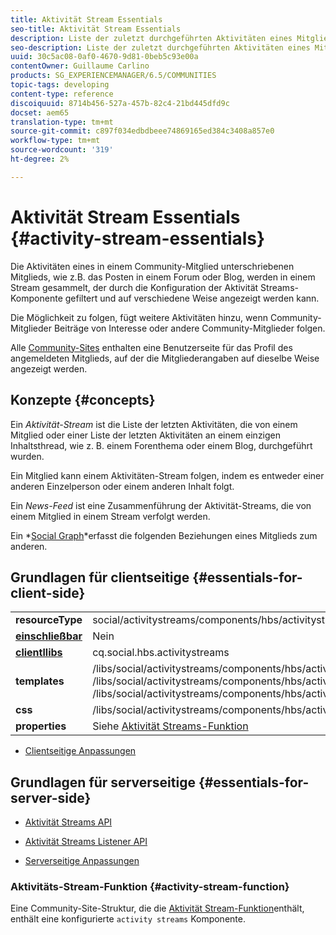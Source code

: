 ```yaml
---
title: Aktivität Stream Essentials
seo-title: Aktivität Stream Essentials
description: Liste der zuletzt durchgeführten Aktivitäten eines Mitglieds oder einer Liste der letzten Aktivitäten in einem einzigen Inhaltsthread
seo-description: Liste der zuletzt durchgeführten Aktivitäten eines Mitglieds oder einer Liste der letzten Aktivitäten in einem einzigen Inhaltsthread
uuid: 30c5ac08-0af0-4670-9d81-0beb5c93e00a
contentOwner: Guillaume Carlino
products: SG_EXPERIENCEMANAGER/6.5/COMMUNITIES
topic-tags: developing
content-type: reference
discoiquuid: 8714b456-527a-457b-82c4-21bd445dfd9c
docset: aem65
translation-type: tm+mt
source-git-commit: c897f034edbdbeee74869165ed384c3408a857e0
workflow-type: tm+mt
source-wordcount: '319'
ht-degree: 2%

---
```



# Aktivität Stream Essentials {#activity-stream-essentials}

Die Aktivitäten eines in einem Community-Mitglied unterschriebenen Mitglieds, wie z.B. das Posten in einem Forum oder Blog, werden in einem Stream gesammelt, der durch die Konfiguration der Aktivität Streams-Komponente gefiltert und auf verschiedene Weise angezeigt werden kann.

Die Möglichkeit zu folgen, fügt weitere Aktivitäten hinzu, wenn Community-Mitglieder Beiträge von Interesse oder andere Community-Mitglieder folgen.

Alle [Community-Sites](/help/communities/overview.md#communitiessites) enthalten eine Benutzerseite für das Profil des angemeldeten Mitglieds, auf der die Mitgliederangaben auf dieselbe Weise angezeigt werden.

## Konzepte {#concepts}

Ein *Aktivität-Stream* ist die Liste der letzten Aktivitäten, die von einem Mitglied oder einer Liste der letzten Aktivitäten an einem einzigen Inhaltsthread, wie z. B. einem Forenthema oder einem Blog, durchgeführt wurden.

Ein Mitglied kann einem Aktivitäten-Stream folgen, indem es entweder einer anderen Einzelperson oder einem anderen Inhalt folgt.

Ein *News-Feed* ist eine Zusammenführung der Aktivität-Streams, die von einem Mitglied in einem Stream verfolgt werden.

Ein *[Social Graph](/help/communities/essentials-socialgraph.md)*erfasst die folgenden Beziehungen eines Mitglieds zum anderen.

## Grundlagen für clientseitige {#essentials-for-client-side}

<table>
 <tbody>
  <tr>
   <td> <strong>resourceType</strong></td>
   <td>social/activitystreams/components/hbs/activitystreams</td>
  </tr>
  <tr>
   <td> <a href="/help/communities/scf.md#add-or-include-a-communities-component"><strong>einschließbar</strong></a></td>
   <td>Nein</td>
  </tr>
  <tr>
   <td> <a href="/help/communities/clientlibs.md"><strong>clientllibs</strong></a></td>
   <td>cq.social.hbs.activitystreams</td>
  </tr>
  <tr>
   <td> <strong>templates</strong></td>
   <td> /libs/social/activitystreams/components/hbs/activitystreams/activitystreams.hbs<br /> /libs/social/activitystreams/components/hbs/activitystreams/activity/activity-title.hbs<br /> /libs/social/activitystreams/components/hbs/activitystreams/activity/activity.hbs</td>
  </tr>
  <tr>
   <td> <strong>css</strong></td>
   <td> /libs/social/activitystreams/components/hbs/activitystreams/clientlibs/activitystreams.css</td>
  </tr>
  <tr>
   <td><strong> properties</strong></td>
   <td>Siehe <a href="/help/communities/activities.md">Aktivität Streams-Funktion</a></td>
  </tr>
 </tbody>
</table>

* [Clientseitige Anpassungen](/help/communities/client-customize.md)

## Grundlagen für serverseitige {#essentials-for-server-side}

* [Aktivität Streams API](https://helpx.adobe.com/experience-manager/6-5/sites/developing/using/reference-materials/javadoc/com/adobe/cq/social/activitystreams/api/package-frame.html)

* [Aktivität Streams Listener API](https://helpx.adobe.com/experience-manager/6-5/sites/developing/using/reference-materials/javadoc/com/adobe/cq/social/activitystreams/listener/api/package-frame.html)

* [Serverseitige Anpassungen](/help/communities/server-customize.md)

### Aktivitäts-Stream-Funktion {#activity-stream-function}

Eine Community-Site-Struktur, die die [Aktivität Stream-Funktion](/help/communities/functions.md#activity-stream-function)enthält, enthält eine konfigurierte `activity streams` Komponente.
